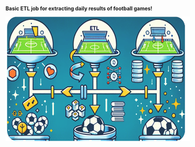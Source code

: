 **Basic ETL job for extracting daily results of football games!**

<p align="center">
  <img src="etl.png" height ="340" width="555" title="hover text">
</p>
